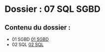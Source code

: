 # Dossier : 07 SQL SGBD
 
 ## Contenu du dossier : 
- 01 SGBD [01 SGBD](./01_SGBD)
- 02 SQL [02 SQL](./02_SQL)
